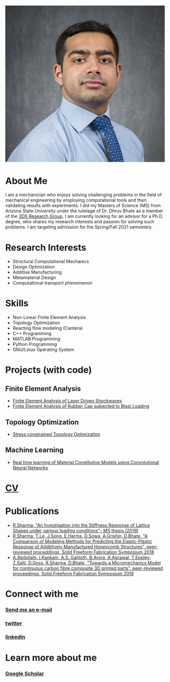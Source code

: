 ![Profile Pic](pic.png)
# About Me 
I am a mechanician who enjoys solving challenging problems in the field of mechanical engineering by employing computational tools and then validating results with experiments. I did my Masters of Science (MS) from Arizona State University under the tutelage of Dr. Dhruv Bhate as a member of the [3DX Research Group](https://3dxresearch.com/). I am currently looking for an advisor for a Ph.D. degree, who shares my research interests and passion for solving such problems. I am targeting admission for the Spring/Fall 2021 semesters.
# Research Interests
- Structural Computational Mechanics
- Design Optimization
- Additive Manufacturing
- Metamaterial Design
- Computational transport phenomenon
# Skills
- Non-Linear Finite Element Analysis
- Topology Optimization
- Reacting flow modeling (Cantera)
- C++ Programming
- MATLAB Programming
- Python Programming
- GNU/Linux Operating System
# Projects (with code)
## Finite Element Analysis
- [Finite Element Analysis of Laser Driven Shockwaves](https://github.com/sharma2409/Finitelement-code-laser-driven-focusing-shockwave)
- [Finite Element Analysis of Rubber Cap subjected to Blast Loading](https://github.com/sharma2409/FEA-Rubber-Cap-subjected-to-blast-load)
## Topology Optimization
- [Stress constrained Topology Optimization](https://github.com/sharma2409/Stress-Constrained-TopOpt)
## Machine Learning
- [Real time learning of Material Constitutive Models using Convolutional Neural Networks](https://github.com/sharma2409/Real-time-Learning-of-Material-Constitutive-Models-Using-Convolutional-Neural-Networks)
# [CV](CV.pdf)
# Publications
- [R.Sharma, "An Investigation into the Stiffness Response of Lattice Shapes under various loading conditions"- MS thesis (2019)](https://github.com/sharma2409/sharma2409.github.io/blob/master/Sharma_ASU_Thesis.pdf)
- [R.Sharma, T.Le, J.Song, E.Harms, D.Sowa, A.Grishin, D.Bhate, "A Comparison of Modeling Methods for Predicting the Elastic-Plastic Response of Addititvely Manufactured Honeycomb Structures", peer-reviewed proceddings, Solid Freeform Fabrication Symposium 2018](https://www.researchgate.net/profile/Dhruv_Bhate/publication/329681826_A_Comparison_of_Modeling_Methods_for_Predicting_the_Elastic-Plastic_Response_of_Additively_Manufactured_Honeycomb_Structures/links/5c150c174585157ac1c425ce/A-Comparison-of-Modeling-Methods-for-Predicting-the-Elastic-Plastic-Response-of-Additively-Manufactured-Honeycomb-Structures.pdf)
- [A.Abdullahi, I.Kankam, A.S. Gahloth, B.Arora, A.Agrawal, T.Eppley, Z.Salti, D.Goss, R.Sharma, D.Bhate, "Towards a Micromechanics Model for continuous carbon fibre composite 3D printed parts", peer-reviewed proceedings, Solid Freeform Fabricatoin Symposium 2019](http://utw10945.utweb.utexas.edu/sites/default/files/2019/080%20Towards%20a%20Micromechanics%20Model%20for%20Continuous%20Carb.pdf)
# Connect with me
### [Send me an e-mail](mailto:raghav_sharma@asu.edu)
### [twitter](https://twitter.com/raghavmeche)
### [linkedIn](https://www.linkedin.com/in/raghavsharma1993/)
  
# Learn more about me
### [Google Scholar](https://scholar.google.com/citations?user=qmnt5bgAAAAJ&hl=en)
